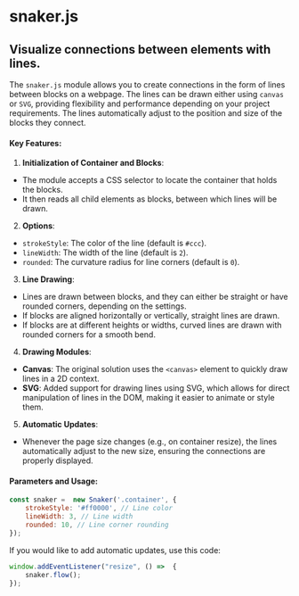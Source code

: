 
# snaker.js
Visualize connections between elements with lines.
 ---
The `snaker.js` module allows you to create connections in the form of lines between blocks on a webpage. The lines can be drawn either using `canvas` or `SVG`, providing flexibility and performance depending on your project requirements. The lines automatically adjust to the position and size of the blocks they connect.
#### Key Features:
1.  **Initialization of Container and Blocks**:
- The module accepts a CSS selector to locate the container that holds the blocks.
- It then reads all child elements as blocks, between which lines will be drawn.
2.  **Options**:
-  `strokeStyle`: The color of the line (default is `#ccc`).
-  `lineWidth`: The width of the line (default is `2`).
-  `rounded`: The curvature radius for line corners (default is `0`).
3.  **Line Drawing**:
- Lines are drawn between blocks, and they can either be straight or have rounded corners, depending on the settings.
- If blocks are aligned horizontally or vertically, straight lines are drawn.
- If blocks are at different heights or widths, curved lines are drawn with rounded corners for a smooth bend.
4.  **Drawing Modules**:
-  **Canvas**: The original solution uses the `<canvas>` element to quickly draw lines in a 2D context.
-  **SVG**: Added support for drawing lines using SVG, which allows for direct manipulation of lines in the DOM, making it easier to animate or style them.
5.  **Automatic Updates**:
- Whenever the page size changes (e.g., on container resize), the lines automatically adjust to the new size, ensuring the connections are properly displayed.
#### Parameters and Usage:
```javascript
const snaker =  new Snaker('.container', {
	strokeStyle: '#ff0000', // Line color
	lineWidth: 3, // Line width
	rounded: 10, // Line corner rounding
});
```
If you would like to add automatic updates, use this code:
```javascript
window.addEventListener("resize", () =>  {
	snaker.flow();
});
```